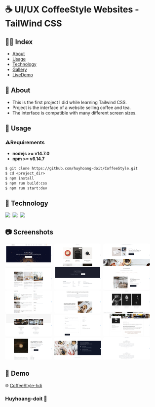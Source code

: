 # ☕ UI/UX CoffeeStyle Websites - TailWind CSS
## 👋👋 Index

- [About](#🔰-about)
- [Usage](#📝-usage)
- [Technology](#🔧-technology)
- [Gallery](#📷-screenshots) 
- [LiveDemo](#🚩-demo)

## 🔰 About
- This is the first project I did while learning Tailwind CSS.
- Project is the interface of a website selling coffee and tea.
- The interface is compatible with many different screen sizes.

## 📝 Usage
### ⚠️Requirements
- **nodejs >= v14.7.0**
- **npm >= v6.14.7**
```
$ git clone https://github.com/huyhoang-doit/CoffeeStyle.git
$ cd <project_dir>
$ npm install
$ npm run build:css
$ npm run start:dev
```

## 🔧 Technology
 <img src="https://img.shields.io/badge/VSCode-0078D4?style=for-the-badge&logo=visual%20studio%20code&logoColor=white" />&nbsp; <img src="https://img.shields.io/badge/Tailwind_CSS-38B2AC?style=for-the-badge&logo=tailwind-css&logoColor=white" />&nbsp; <img src="https://img.shields.io/badge/JavaScript-323330?style=for-the-badge&logo=javascript&logoColor=F7DF1E" />

## 📷 Screenshots
<img src="./screenshot/screen-shot-01.png" style="border-radius:4%" width="30%" height="49%" />&nbsp;
<img src="./screenshot/screen-shot-02.png" style="border-radius:4%" width="30%" height="49%" />&nbsp;
<img src="./screenshot/screen-shot-03.png" style="border-radius:4%" width="30%" height="49%" />&nbsp;
<img src="./screenshot/screen-shot-04.png" style="border-radius:4%" width="30%" height="49%" />&nbsp;
<img src="./screenshot/screen-shot-05.png" style="border-radius:4%" width="30%" height="49%" />&nbsp;
<img src="./screenshot/screen-shot-06.png" style="border-radius:4%" width="30%" height="49%" />&nbsp;
<img src="./screenshot/screen-shot-07.png" style="border-radius:4%" width="30%" height="49%" />&nbsp;
<img src="./screenshot/screen-shot-08.png" style="border-radius:4%" width="30%" height="49%" />&nbsp;
<img src="./screenshot/screen-shot-09.png" style="border-radius:4%" width="30%" height="49%" />&nbsp;
<img src="./screenshot/screen-shot-10.png" style="border-radius:4%" width="30%" height="49%" />&nbsp;
<img src="./screenshot/screen-shot-11.png" style="border-radius:4%" width="30%" height="49%" />&nbsp;
<img src="./screenshot/screen-shot-12.png" style="border-radius:4%" width="30%" height="49%" />&nbsp;
<img src="./screenshot/screen-shot-13.png" style="border-radius:4%" width="30%" height="49%" />&nbsp;
<img src="./screenshot/screen-shot-14.png" style="border-radius:4%" width="30%" height="49%" />&nbsp;
<img src="./screenshot/screen-shot-15.png" style="border-radius:4%" width="30%" height="49%" />&nbsp;

## 🚩 Demo
🌐 [CoffeeStyle-hdi](https://coffeestyle-huyhoang-doi-72ce4.web.app/)

### Huyhoang-doit 🙋


